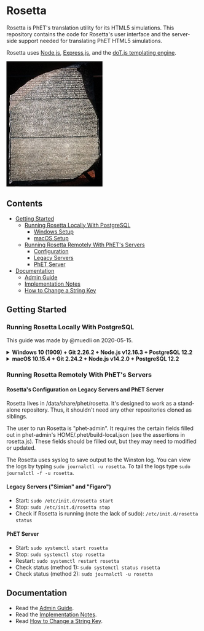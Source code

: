 # Rosetta

Rosetta is PhET's translation utility for its HTML5 simulations. This repository contains the code for Rosetta's
user interface and the server-side support needed for translating PhET HTML5 simulations.

Rosetta uses [Node.js](https://nodejs.org/en/), [Express.js](https://expressjs.com/), and the [doT.js templating engine](https://olado.github.io/doT/index.html).

![Rosetta Stone](./img/rosetta.jpg)

## Contents

* [Getting Started]()
  * [Running Rosetta Locally With PostgreSQL]()
    * [Windows Setup]()
    * [macOS Setup]()
  * [Running Rosetta Remotely With PhET's Servers]()
    * [Configuration]()
    * [Legacy Servers]()
    * [PhET Server]()
* [Documentation]()
  * [Admin Guide]()
  * [Implementation Notes]()
  * [How to Change a String Key]()

## Getting Started

### Running Rosetta Locally With PostgreSQL

This guide was made by @muedli on 2020-05-15.

<details>
<summary><b>Windows 10 (1909) + Git 2.26.2 + Node.js v12.16.3 + PostgreSQL 12.2</b></summary>

1. Get your GitHub account set up with phetsims.
2. Install and set up Git. Default installation options should be fine.
  (I used [Chocolatey](https://chocolatey.org/).)
3. Install Node.js. Default installation options should be fine.
  (Again, I used [Chocolatey](https://chocolatey.org/).)
4. Install PostgreSQL. Defualt installation options should be fine. Make sure
  you have the password that you set or was set for you during installation.
  (Again, I used [Chocolatey](https://chocolatey.org/).)
5. Clone the phetsims/rosetta repository.
6. In the rosetta directory on your machine, run `npm install`.
7. Open the SQL shell. (In my case, an SQL shell was installed when I installed PostgreSQL.)
8. Make a database for Rosetta by running `CREATE DATABASE rosetta;`.
9. Switch to the rosetta database.
10. Run the rosetta/dev/init.sql script with `\i '{path-to-your-copy-of-rosetta}/rosetta/dev/init.sql';` .
    (Note how the file path is in single quotes and the slashes are forward slashes, not
    backward slashes.
11. I (@muedli) ran into an issue when trying to put Chinese characters in a test translation. If you try to
    `SELECT * FROM saved_translations;` without having `SET client_encoding TO 'UTF8';`, you'll get an error along the
    lines of
    `character with byte sequence 0xe5 0x8a 0x9b in encoding "UTF8" has no equivalent in encoding "WIN1252"`. Thus,
    you should `SET client_encoding TO 'UTF8';`. Unfortunately, you still can't view the characters in the SQL shell.
    (There might be a solution to this, but I haven't figured it out yet.) See
    [this Stack Overflow question](https://stackoverflow.com/questions/38481829/postgresql-character-with-byte-sequence-0xc2-0x81-in-encoding-utf8-has-no-equ)
    for more information.
12. In the correct directory (`C:\Users\{username}\` on Windows), `mkdir .phet/`.
13. In `.phet/`, make `rosetta-config.json` with the following:
```
{
  "githubUsername": "phet-dev",
  "githubPassword": "{phet-dev-password-here}",
  "buildServerAuthorizationCode": "{code-here}",
  "serverToken": "{token-here}",
  "productionServerURL": "https://ox-dev.colorado.edu",
  "enabled": true,
  "rosettaSessionSecret": "{any-string-for-testing}",
  "stringStorageDbHost": "localhost",
  "stringStorageDbPort": "5432",
  "stringStorageDbName": "rosetta",
  "stringStorageDbUser": "{user-here}",
  "stringStorageDbPass": "{your-postgres-password-here}",
  "loggingLevel": "debug",
  "babelBranch": "tests",
  "performStringCommits": false,
  "sendBuildRequests": false
}
```
14. In the rosetta directory, run `npm run dev`. (For some reason, as of this writing, Git Bash doesn't let you kill the 
    process with ctrl + c. Thus, I've been using `taskkill /F /IM node.exe` in cmd. There's probably
    a more graceful way to do this.)
15. Open your browser to the port specified by `LISTEN_PORT` in rosetta.js, which, as of
    this writing, is 16372. (http://localhost:16372.)
    
</details>

<details>
<summary><b>macOS 10.15.4 + Git 2.24.2 + Node.js v14.2.0 + PostgreSQL 12.2</b></summary>

1. Get your GitHub account set up with phetsims.
2. You should have Git pre-installed.
3. Install Node.js. (I recommend using [Homebrew](https://brew.sh/).)
4. Install PostgreSQL. (Again, I recommend using [Homebrew](https://brew.sh/).)
5. Clone the phetsims/rosetta repository.
6. In the rosetta directory on your machine, run `npm install`.
7. Start your server using `pg_ctl -D /usr/local/var/postgres start`.
8. To enter the SQL shell, run `psql {username-for-database}`.
9. Create the rosetta database, `createdb rosetta`.
10. Connect to the database by running `\connect rosetta`.
11. Run the rosetta/dev/init.sql script with `\i {path-to-your-copy-of-rosetta}/rosetta/dev/init.sql;` .
    (I don't think macOS needs the single quotes that are necessary on Windows.)
12. In the correct directory (`/Users/{username}/` on macOS), `mkdir .phet/`.
13. In `.phet/`, make rosetta-config.json with the following:
```
{
  "githubUsername": "phet-dev",
  "githubPassword": "{phet-dev-password-here}",
  "buildServerAuthorizationCode": "{code-here}",
  "serverToken": "{token-here}",
  "productionServerURL": "https://ox-dev.colorado.edu",
  "enabled": true,
  "rosettaSessionSecret": "{any-string-for-testing}",
  "stringStorageDbHost": "localhost",
  "stringStorageDbPort": "5432",
  "stringStorageDbName": "rosetta",
  "stringStorageDbUser": "{user-here}",
  "stringStorageDbPass": "{your-postgres-password-here}",
  "loggingLevel": "debug",
  "babelBranch": "tests",
  "performStringCommits": false,
  "sendBuildRequests": false
}
```
14. Make sure your database username and password are correct in the config. In my
    case, the username was "liam" (my computer username). As of this writing the default
    behavior is to use the computer username and not to set a password. You'll need to set
    a password because there is code asserting that a password exists. To create a password,
    type `ALTER USER your-username WITH PASSWORD 'password'`.
15. In the rosetta directory, run `npm run dev`.
16. Open your browser to the port specified by `LISTEN_PORT` in rosetta.js, which, as of
    this writing, is 16372. (http://localhost:16372.)
    
</details>

### Running Rosetta Remotely With PhET's Servers

#### Rosetta's Configuration on Legacy Servers and PhET Server

Rosetta lives in /data/share/phet/rosetta. It's designed to work as a stand-alone repository.
Thus, it shouldn't need any other repositories cloned as siblings.

The user to run Rosetta is "phet-admin". It requires the certain fields filled out in
phet-admin's HOME/.phet/build-local.json (see the assertions in rosetta.js). These fields
should be filled out, but they may need to modified or updated.

The Rosetta uses syslog to save output to the Winston log. You can view the logs by typing
`sudo journalctl -u rosetta`. To tail the logs type `sudo journalctl -f -u rosetta`.

#### Legacy Servers ("Simian" and "Figaro") 

* Start: `sudo /etc/init.d/rosetta start`
* Stop: `sudo /etc/init.d/rosetta stop`
* Check if Rosetta is running (note the lack of sudo): `/etc/init.d/rosetta status`

#### PhET Server

* Start: `sudo systemctl start rosetta`
* Stop: `sudo systemctl stop rosetta`
* Restart: `sudo systemctl restart rosetta`
* Check status (method 1): `sudo systemctl status rosetta`
* Check status (method 2): `sudo journalctl -u rosetta`

## Documentation

* Read the [Admin Guide]().
* Read the [Implementation Notes]().
* Read [How to Change a String Key]().